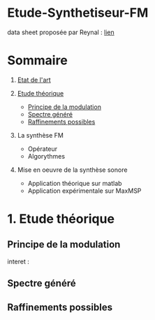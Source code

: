 # Etude-Synthetiseur-FM
data sheet proposée par Reynal : [lien](datasheets/projet_Article_Chowning_Synthese_FM.pdf)

# Sommaire
1.  [Etat de l'art](etat-de-l'art.md) 
2.  [Etude théorique](#1-etude-théorique)
    - [Principe de la modulation](#principe-de-la-modulation)
    - [Spectre généré](#spectre-généré)
    - [Raffinements possibles](#raffinements-possibles)
3.  La synthèse FM
    - Opérateur
    - Algorythmes 
    
4.  Mise en oeuvre de la synthèse sonore
    - Application théorique sur matlab
    - Application expérimentale sur MaxMSP 

# 1. Etude théorique

## Principe de la modulation

interet : 


## Spectre généré
## Raffinements possibles
